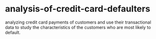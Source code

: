 # analysis-of-credit-card-defaulters
analyzing credit card payments of customers and use their transactional data to study the characteristics of the customers who are most likely to default.
